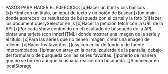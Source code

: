 PASOS PARA HACER EL EJERCICIO:
[x]Hacer un html y css básicos
[x]xHtml con un título, un input de texto y un botón de Buscar
[x]un main donde aparecen los resultados de búsqueda con el cartel y la foto
[x]Hacer los document.querySelector en js
[x]Hacer la petición fetch con la URL de la API
[x]Por cada show contenido en el resultado de búsqueda de la API, pintar una tarjeta (con innerHTML) donde mostrar una imagen de la serie y el título.
[x]Para las series que no tienen imagen, crear una imagen de relleno.
[x]Hacer los favoritos:
[]css con color de fondo y de fuente intercambiados.
[]pintar un array en la parte izquierda de la pantalla, debajo del formulario de búsqueda con las series favoritas.
[]ponerlo de manera que no se borren aunque la usuaria realice otra búsqueda.
[]Almacenar en localStorage

